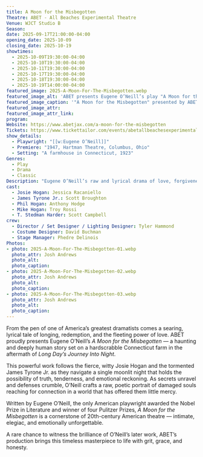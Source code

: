 ```yaml
---
title: A Moon for the Misbegotten
Theatre: ABET - All Beaches Experimental Theatre
Venue: WJCT Studio B
Season:
date: 2025-09-17T21:00:00-04:00
opening_date: 2025-10-09
closing_date: 2025-10-19
showtimes:
  - 2025-10-09T19:30:00-04:00
  - 2025-10-10T19:30:00-04:00
  - 2025-10-11T19:30:00-04:00
  - 2025-10-17T19:30:00-04:00
  - 2025-10-18T19:30:00-04:00
  - 2025-10-19T14:00:00-04:00
featured_image: 2025-A-Moon-For-The-Misbegotten.webp
featured_image_alt: 'ABET presents Eugene O’Neill’s play "A Moon for the Misbegotten" at WJCT Studio B'
featured_image_caption: '"A Moon for the Misbegotten" presented by ABET at WJCT Studio B'
featured_image_attr: 
featured_image_attr_link: 
program:
Website: https://www.abetjax.com/a-moon-for-the-misbegotten
Tickets: https://www.tickettailor.com/events/abetallbeachesexperimentaltheatre/1788622
show_details: 
  - Playwright: "[[w:Eugene O’Neill]]"
  - Premiere: "1947, Hartman Theatre, Columbus, Ohio"
  - Setting: "A farmhouse in Connecticut, 1923"
Genres:
  - Play
  - Drama
  - Classic
Description: "Eugene O’Neill’s raw and lyrical drama of love, forgiveness, and redemption under the moonlight on a Connecticut farm."
cast:
  - Josie Hogan: Jessica Racaniello
  - James Tyrone Jr.: Scott Broughton
  - Phil Hogan: Anthony Hodge
  - Mike Hogan: Troy Rossi
  - T. Stedman Harder: Scott Campbell
crew:
  - Director / Set Designer / Lighting Designer: Tyler Hammond
  - Costume Designer: David Buchman
  - Stage Manager: Phedre Delinois
Photos:
- photo: 2025-A-Moon-For-The-Misbegotten-01.webp
  photo_attr: Josh Andrews
  photo_alt: 
  photo_caption:
- photo: 2025-A-Moon-For-The-Misbegotten-02.webp
  photo_attr: Josh Andrews
  photo_alt: 
  photo_caption:
- photo: 2025-A-Moon-For-The-Misbegotten-03.webp
  photo_attr: Josh Andrews
  photo_alt: 
  photo_caption: 
---
```

From the pen of one of America’s greatest dramatists comes a searing, lyrical tale of longing, redemption, and the fleeting power of love. ABET proudly presents Eugene O’Neill’s *A Moon for the Misbegotten* — a haunting and deeply human story set on a hardscrabble Connecticut farm in the aftermath of *Long Day’s Journey Into Night*.

This powerful work follows the fierce, witty Josie Hogan and the tormented James Tyrone Jr. as they navigate a single moonlit night that holds the possibility of truth, tenderness, and emotional reckoning. As secrets unravel and defenses crumble, O’Neill crafts a raw, poetic portrait of damaged souls reaching for connection in a world that has offered them little mercy.

Written by Eugene O’Neill, the only American playwright awarded the Nobel Prize in Literature and winner of four Pulitzer Prizes, *A Moon for the Misbegotten* is a cornerstone of 20th-century American theatre — intimate, elegiac, and emotionally unforgettable.

A rare chance to witness the brilliance of O’Neill’s later work, ABET’s production brings this timeless masterpiece to life with grit, grace, and honesty.
